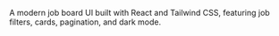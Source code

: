 A modern job board UI built with React and Tailwind CSS, featuring job filters, cards, pagination, and dark mode.

